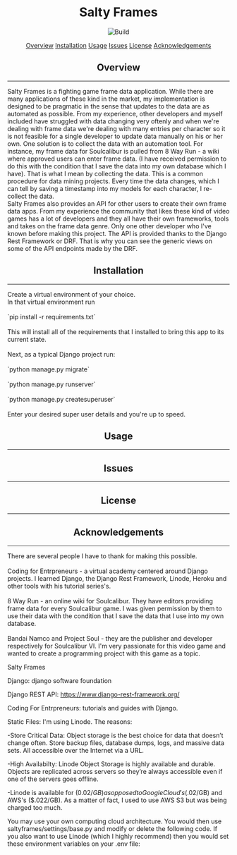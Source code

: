 <h1 align="center">Salty Frames</h1>
<p align="center">
    <img src="https://img.shields.io/github/issues/RayGar7/SaltyFramesAPI" alt="Build">
</p
>
<p align="center">
    <a href="#overview">Overview</a>
    <a href="#installation">Installation</a>
    <a href="#usage">Usage</a>
    <a href="#issues">Issues</a>
    <a href="#license">License</a>
    <a href="#license">Acknowledgements</a>
</p>

<h2 align="center">Overview</h2>
<hr>
<p>Salty Frames is a fighting game frame data application. While there are many applications of these kind in the market, my implementation is designed to be pragmatic in the sense that updates to the data are as automated as possible. From my experience, other developers and myself included have struggled with data changing very oftenly and when we're dealing with frame data we're dealing with many entries per character so it is not feasible for a single developer to update data manually on his or her own. One solution is to collect the data with an automation tool. For instance, my frame data for Soulcalibur is pulled from 8 Way Run - a wiki where approved users can enter frame data. (I have received permission to do this with the condition that I save the data into my own database which I have). That is what I mean by collecting the data. This is a common procedure for data mining projects. Every time the data changes, which I can tell by saving a timestamp into my models for each character, I re-collect the data. <br> Salty Frames also provides an API for other users to create their own frame data apps. From my experience the community that likes these kind of video games has a lot of developers and they all have their own frameworks, tools and takes on the frame data genre. Only one other developer who I've known before making this project. The API is provided thanks to the Django Rest Framework or DRF. That is why you can see the generic views on some of the API endpoints made by the DRF.
</p>


<h2 align="center">Installation</h2>
<hr>
<p>Create a virtual environment of your choice. <br>In that virtual environment run <br><br>`pip install -r requirements.txt`<br><br>This will install all of the requirements that I installed to bring this app to its current state. <br><br>Next, as a typical Django project run: <br><br>`python manage.py migrate`<br><br>`python manage.py runserver`<br><br>`python manage.py createsuperuser`<br><br>Enter your desired super user details and you're up to speed.</p>



<h2 align="center">Usage</h2>
<hr>
<p>

</p>


<h2 align="center">Issues</h2>
<hr>
<p>

</p>

<h2 align="center">License</h2>
<hr>
<p>

</p>

<h2 align="center">Acknowledgements</h2>
<hr>
<p>There are several people I have to thank for making this possible.<br><br>Coding for Entrpreneurs - a virtual academy centered around Django projects. I learned Django, the Django Rest Framework, Linode, Heroku and other tools with his tutorial series's.<br><br>8 Way Run - an online wiki for Soulcalibur. They have editors providing frame data for every Soulcalibur game. I was given permission by them to use their data with the condition that I save the data that I use into my own database. <br><br>Bandai Namco and Project Soul - they are the publisher and developer respectively for Soulcalibur VI. I'm very passionate for this video game and wanted to create a programming project with this game as a topic.</p>

Salty Frames


Django:
django software foundation


Django REST API:
https://www.django-rest-framework.org/


Coding For Entrpreneurs:
tutorials and guides with Django.


Static Files:
I'm using Linode. The reasons:

-Store Critical Data: Object storage is the best choice for data that doesn’t change often. Store backup files, database dumps, logs, and massive data sets. All accessible over the Internet via a URL.

-High Availabilty: Linode Object Storage is highly available and durable. Objects are replicated across servers so they’re always accessible even if one of the servers goes offline.

-Linode is available for ($0.02/GB) as opposed to Google Cloud's ($.02/GB) and AWS's ($.022/GB). As a matter of fact, I used to use AWS S3 but was being charged too much.

You may use your own computing cloud architecture. You would then use saltyframes/settings/base.py and modify or delete the following code. If you also want to use
Linode (which I highly recommend) then you would set these environment variables on your .env file:



